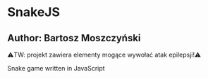 # SnakeJS
## Author: Bartosz Moszczyński
⚠️TW: projekt zawiera elementy mogące wywołać atak epilepsji!⚠️

Snake game written in JavaScript
